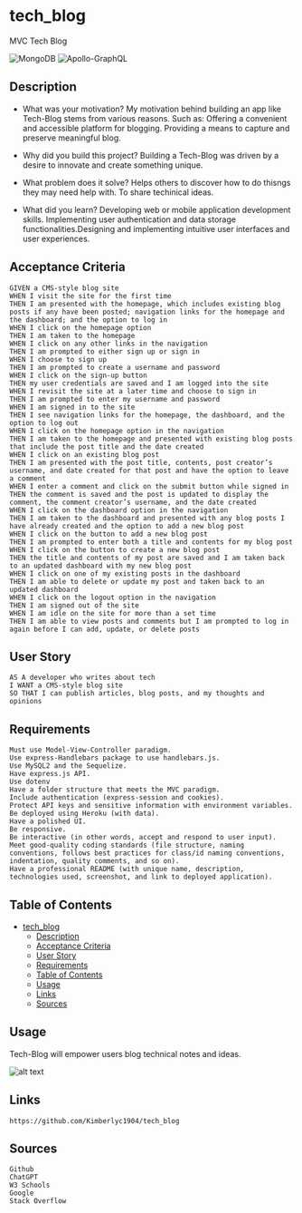 # tech_blog
MVC Tech Blog

![MongoDB](https://img.shields.io/badge/MongoDB-%234ea94b.svg?style=for-the-badge&logo=mongodb&logoColor=white)
![Apollo-GraphQL](https://img.shields.io/badge/-ApolloGraphQL-311C87?style=for-the-badge&logo=apollo-graphql)

## Description

- What was your motivation? My motivation behind building an app like Tech-Blog stems from various reasons. Such as: Offering a convenient and accessible platform for blogging. Providing a means to capture and preserve meaningful blog. 

- Why did you build this project? Building a Tech-Blog was driven by a desire to innovate and create something unique. 
  
- What problem does it solve? Helps others to discover how to do thisngs they may need help with. To share techinical ideas.
  
- What did you learn? Developing web or mobile application development skills. Implementing user authentication and data storage functionalities.Designing and implementing intuitive user interfaces and user experiences. 
  
## Acceptance Criteria
```
GIVEN a CMS-style blog site
WHEN I visit the site for the first time
THEN I am presented with the homepage, which includes existing blog posts if any have been posted; navigation links for the homepage and the dashboard; and the option to log in
WHEN I click on the homepage option
THEN I am taken to the homepage
WHEN I click on any other links in the navigation
THEN I am prompted to either sign up or sign in
WHEN I choose to sign up
THEN I am prompted to create a username and password
WHEN I click on the sign-up button
THEN my user credentials are saved and I am logged into the site
WHEN I revisit the site at a later time and choose to sign in
THEN I am prompted to enter my username and password
WHEN I am signed in to the site
THEN I see navigation links for the homepage, the dashboard, and the option to log out
WHEN I click on the homepage option in the navigation
THEN I am taken to the homepage and presented with existing blog posts that include the post title and the date created
WHEN I click on an existing blog post
THEN I am presented with the post title, contents, post creator’s username, and date created for that post and have the option to leave a comment
WHEN I enter a comment and click on the submit button while signed in
THEN the comment is saved and the post is updated to display the comment, the comment creator’s username, and the date created
WHEN I click on the dashboard option in the navigation
THEN I am taken to the dashboard and presented with any blog posts I have already created and the option to add a new blog post
WHEN I click on the button to add a new blog post
THEN I am prompted to enter both a title and contents for my blog post
WHEN I click on the button to create a new blog post
THEN the title and contents of my post are saved and I am taken back to an updated dashboard with my new blog post
WHEN I click on one of my existing posts in the dashboard
THEN I am able to delete or update my post and taken back to an updated dashboard
WHEN I click on the logout option in the navigation
THEN I am signed out of the site
WHEN I am idle on the site for more than a set time
THEN I am able to view posts and comments but I am prompted to log in again before I can add, update, or delete posts
```
## User Story
```
AS A developer who writes about tech
I WANT a CMS-style blog site
SO THAT I can publish articles, blog posts, and my thoughts and opinions
```

## Requirements
```
Must use Model-View-Controller paradigm.
Use express-Handlebars package to use handlebars.js.
Use MySQL2 and the Sequelize.
Have express.js API.
Use dotenv
Have a folder structure that meets the MVC paradigm.
Include authentication (express-session and cookies).
Protect API keys and sensitive information with environment variables.
Be deployed using Heroku (with data).
Have a polished UI.
Be responsive.
Be interactive (in other words, accept and respond to user input).
Meet good-quality coding standards (file structure, naming conventions, follows best practices for class/id naming conventions, indentation, quality comments, and so on).
Have a professional README (with unique name, description, technologies used, screenshot, and link to deployed application).
```

## Table of Contents

- [tech\_blog](#tech_blog)
  - [Description](#description)
  - [Acceptance Criteria](#acceptance-criteria)
  - [User Story](#user-story)
  - [Requirements](#requirements)
  - [Table of Contents](#table-of-contents)
  - [Usage](#usage)
  - [Links](#links)
  - [Sources](#sources)

## Usage

Tech-Blog will empower users blog technical notes and ideas.


![alt text](assets/images/ScreenShot.png)


## Links
```
https://github.com/Kimberlyc1904/tech_blog
```


## Sources
```
Github
ChatGPT
W3 Schools
Google
Stack Overflow
```

